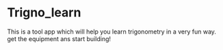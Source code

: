 # Trigno_learn
This is a tool app which will help you learn trigonometry in a very fun way. get the equipment ans start building! 

